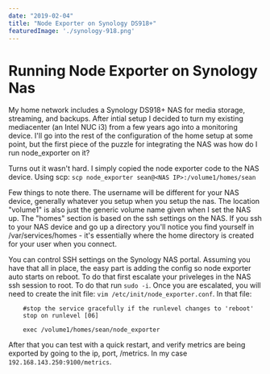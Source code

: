 ```yaml
---
date: "2019-02-04"
title: "Node Exporter on Synology DS918+"
featuredImage: './synology-918.png'
---
```


# Running Node Exporter on Synology Nas

My home network includes a Synology DS918+ NAS for media storage, streaming, and backups. After intial setup I decided to turn my existing mediacenter (an Intel NUC i3) from a few years ago into a monitoring device. I'll go into the rest of the configuration of the home setup at some point, but the first piece of the puzzle for integrating the NAS was how do I run node_exporter on it?

Turns out it wasn't hard. I simply copied the node exporter code to the NAS device. Using scp:
`scp node_exporter sean@<NAS IP>:/volume1/homes/sean`

Few things to note there. The username will be different for your NAS device, generally whatever you setup when you setup the nas. The location "volume1" is also just the generic volume name given when I set the NAS up. The "homes" section is based on the ssh settings on the NAS. If you ssh to your NAS device and go up a directory you'll notice you find yourself in /var/services/homes - it's essentially where the home directory is created for your user when you connect. 

You can control SSH settings on the Synology NAS portal. Assuming you have that all in place, the easy part is adding the config so node exporter auto starts on reboot. To do that first escalate your priveleges in the NAS ssh session to root. To do that run `sudo -i`. Once you are escalated, you will need to create the init file: `vim /etc/init/node_exporter.conf`. In that file:
```
    #stop the service gracefully if the runlevel changes to 'reboot'
    stop on runlevel [06]

    exec /volume1/homes/sean/node_exporter
```
After that you can test with a quick restart, and verify metrics are being exported by going to the ip, port, /metrics. In my case `192.168.143.250:9100/metrics`.
